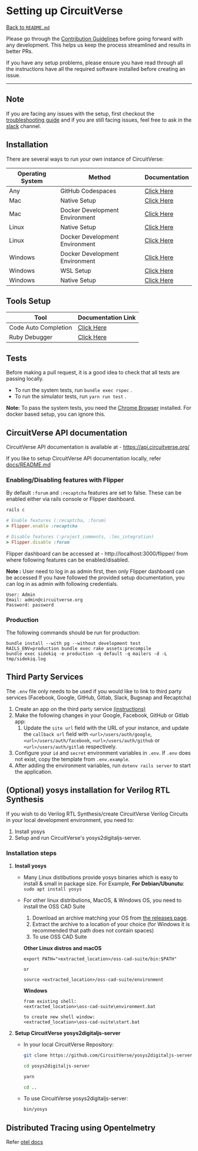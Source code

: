 # Setting up CircuitVerse
[Back to `README.md`](README.md)

Please go through the [Contribution Guidelines](CONTRIBUTING.md) before going forward with any development. This helps us keep the process streamlined and results in better PRs.

If you have any setup problems, please ensure you have read through all the instructions have all the required software installed before creating an issue.

---

## Note
If you are facing any issues with the setup, first checkout the [troubleshooting guide](https://github.com/CircuitVerse/CircuitVerse/tree/master/installation_docs/troubleshooting_guide.md) and if you are still facing issues, feel free to ask in the [slack](https://github.com/CircuitVerse/CircuitVerse/blob/master/README.md#community) channel.

## Installation
There are several ways to run your own instance of CircuitVerse:

| Operating System | Method | Documentation |
| --- | --- | --- |
| Any | GitHub Codespaces | [Click Here](https://github.com/CircuitVerse/CircuitVerse/tree/master/installation_docs/remote_development.md#github-codespaces) |
| Mac | Native Setup | [Click Here](https://github.com/CircuitVerse/CircuitVerse/tree/master/installation_docs/manual/mac.md) |
| Mac | Docker Development Environment | [Click Here](https://github.com/CircuitVerse/CircuitVerse/tree/master/installation_docs/docker.md#macos) |
| Linux | Native Setup | [Click Here](https://github.com/CircuitVerse/CircuitVerse/tree/master/installation_docs/manual/linux.md) |
| Linux | Docker Development Environment | [Click Here](https://github.com/CircuitVerse/CircuitVerse/tree/master/installation_docs/docker.md#linux) |
| Windows | Docker Development Environment | [Click Here](https://github.com/CircuitVerse/CircuitVerse/tree/master/installation_docs/docker.md#windows) |
| Windows | WSL Setup | [Click Here](https://github.com/CircuitVerse/CircuitVerse/tree/master/installation_docs/manual/windows-wsl.md) |
| Windows | Native Setup | [Click Here](https://github.com/CircuitVerse/CircuitVerse/tree/master/installation_docs/manual/windows.md) |


## Tools Setup
| Tool | Documentation Link |
| --- | --- |
| Code Auto Completion | [Click Here](https://github.com/CircuitVerse/CircuitVerse/blob/master/LSP-SETUP.md) |
| Ruby Debugger | [Click Here](https://github.com/CircuitVerse/CircuitVerse/blob/master/DEBUGGER-SETUP.md) |

## Tests
Before making a pull request, it is a good idea to check that all tests are passing locally.

- To run the system tests, run `bundle exec rspec` .
- To run the simulator tests, run `yarn run test` .

**Note:** To pass the system tests, you need the [Chrome Browser](https://www.google.com/chrome/) installed. For docker based setup, you can ignore this.


## CircuitVerse API documentation
CircuitVerse API documentation is available at - https://api.circuitverse.org/

If you like to setup CircuitVerse API documentation locally, refer [docs/README.md](docs/README.md)


### Enabling/Disabling features with Flipper 
By default `:forum` and `:recaptcha` features are set to false. These can be enabled either via rails console or Flipper dashboard.
```ruby
rails c

# Enable features (:recaptcha, :forum)
> Flipper.enable :recaptcha

# Disable features (:project_comments, :lms_integration)
> Flipper.disable :forum
```
Flipper dashboard can be accessed at - http://localhost:3000/flipper/ from where following features can be enabled/disabled.

**Note :** User need to log in as admin first, then only Flipper dashboard can be accessed
If you have followed the provided setup documentation, you can log in as admin with following credentials.
```
User: Admin
Email: admin@circuitverse.org
Password: password
```

### Production
The following commands should be run for production:
```
bundle install --with pg --without development test
RAILS_ENV=production bundle exec rake assets:precompile
bundle exec sidekiq -e production -q default -q mailers -d -L tmp/sidekiq.log
```

## Third Party Services
The `.env` file only needs to be used if you would like to link to third party services (Facebook, Google, GitHub, Gitlab, Slack, Bugsnap and Recaptcha)

1. Create an app on the third party service [(instructions)](https://github.com/CircuitVerse/CircuitVerse/wiki/Create-Apps)
2. Make the following changes in your Google, Facebook, GitHub or Gitlab app:
   1.  Update the `site url` field with the URL of your instance, and update the `callback url` field with `<url>/users/auth/google`, `<url>/users/auth/facebook`, `<url>/users/auth/github` or `<url>/users/auth/gitlab`  respectively.
3. Configure your `id` and `secret` environment variables in `.env`. If `.env` does not exist, copy the template from `.env.example`.
4. After adding the environment variables, run `dotenv rails server` to start the application.

## (Optional) yosys installation for Verilog RTL Synthesis
If you wish to do Verilog RTL Synthesis/create CircuitVerse Verilog Circuits in your local development environment, you need to:
1. Install yosys
2. Setup and run CircuitVerse's yosys2digitaljs-server.

### Installation steps
1. **Install yosys**
   - Many Linux distibutions provide yosys binaries which is easy to install & small in package size. For Example,
**For Debian/Ubunutu**:
  ```sudo apt install yosys```
   - For other linux distributions, MacOS, & Windows OS, you need to install the OSS CAD Suite
       1. Download an archive matching your OS from [the releases page](https://github.com/YosysHQ/oss-cad-suite-build/releases/latest).
       2. Extract the archive to a location of your choice (for Windows it is recommended that path does not contain spaces)
       3. To use OSS CAD Suite

      **Other Linux distros and macOS**
      ```shell
      export PATH="<extracted_location>/oss-cad-suite/bin:$PATH"

      or

      source <extracted_location>/oss-cad-suite/environment
      ```
      **Windows**
      ```
      from existing shell:
      <extracted_location>\oss-cad-suite\environment.bat

      to create new shell window:
      <extracted_location>\oss-cad-suite\start.bat
      ```

2. **Setup CircuitVerse yosys2digitaljs-server**
    - In your local CircuitVerse Repository:
      ```sh
      git clone https://github.com/CircuitVerse/yosys2digitaljs-server.git

      cd yosys2digitaljs-server

      yarn

      cd ..
      ```
    - To use CircuitVerse yosys2digitaljs-server:
      ```sh
      bin/yosys
      ```

## Distributed Tracing using Opentelmetry

Refer [otel docs](./.otel)
